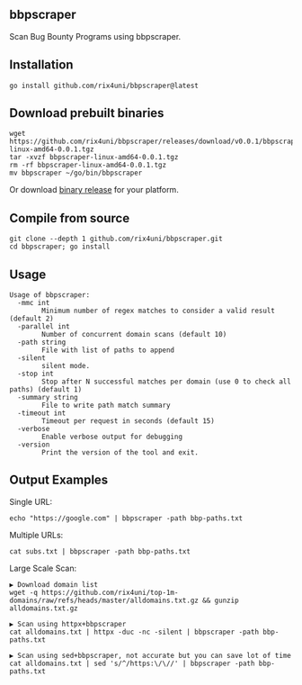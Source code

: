 ## bbpscraper
Scan Bug Bounty Programs using bbpscraper.

## Installation
```
go install github.com/rix4uni/bbpscraper@latest
```

## Download prebuilt binaries
```
wget https://github.com/rix4uni/bbpscraper/releases/download/v0.0.1/bbpscraper-linux-amd64-0.0.1.tgz
tar -xvzf bbpscraper-linux-amd64-0.0.1.tgz
rm -rf bbpscraper-linux-amd64-0.0.1.tgz
mv bbpscraper ~/go/bin/bbpscraper
```
Or download [binary release](https://github.com/rix4uni/bbpscraper/releases) for your platform.

## Compile from source
```
git clone --depth 1 github.com/rix4uni/bbpscraper.git
cd bbpscraper; go install
```

## Usage
```
Usage of bbpscraper:
  -mmc int
        Minimum number of regex matches to consider a valid result (default 2)
  -parallel int
        Number of concurrent domain scans (default 10)
  -path string
        File with list of paths to append
  -silent
        silent mode.
  -stop int
        Stop after N successful matches per domain (use 0 to check all paths) (default 1)
  -summary string
        File to write path match summary
  -timeout int
        Timeout per request in seconds (default 15)
  -verbose
        Enable verbose output for debugging
  -version
        Print the version of the tool and exit.
```

## Output Examples

Single URL:
```
echo "https://google.com" | bbpscraper -path bbp-paths.txt
```

Multiple URLs:
```
cat subs.txt | bbpscraper -path bbp-paths.txt
```

Large Scale Scan:
```
▶ Download domain list
wget -q https://github.com/rix4uni/top-1m-domains/raw/refs/heads/master/alldomains.txt.gz && gunzip alldomains.txt.gz

▶ Scan using httpx+bbpscraper
cat alldomains.txt | httpx -duc -nc -silent | bbpscraper -path bbp-paths.txt

▶ Scan using sed+bbpscraper, not accurate but you can save lot of time
cat alldomains.txt | sed 's/^/https:\/\//' | bbpscraper -path bbp-paths.txt
```